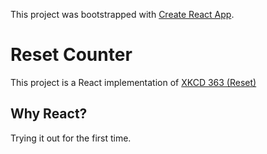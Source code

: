This project was bootstrapped with [Create React App](https://github.com/facebook/create-react-app).

# Reset Counter

This project is a React implementation of [XKCD 363 (Reset)](https://xkcd.com/363/)

## Why React?

Trying it out for the first time.
